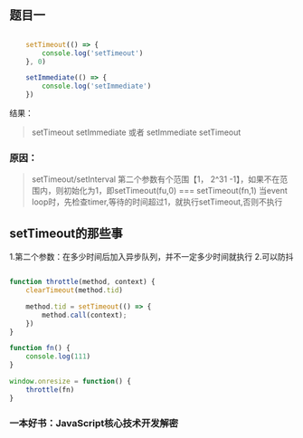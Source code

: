 ## 题目一
```javascript

    setTimeout(() => {
        console.log('setTimeout')
    }, 0)

    setImmediate(() => {
        console.log('setImmediate')
    })

```
结果：
> setTimeout
> setImmediate
或者
> setImmediate
> setTimeout

### 原因：
> setTimeout/setInterval 第二个参数有个范围【1， 2^31 -1】，如果不在范围内，则初始化为1，即setTimeout(fu,0) === setTimeout(fn,1)
> 当event loop时，先检查timer,等待的时间超过1，就执行setTimeout,否则不执行


## setTimeout的那些事
1.第二个参数：在多少时间后加入异步队列，并不一定多少时间就执行
2.可以防抖
```javascript

function throttle(method, context) {
    clearTimeout(method.tid)

    method.tid = setTimeout(() => {
        method.call(context);
    })
}

function fn() {
    console.log(111)
}

window.onresize = function() {
    throttle(fn)
}


```

### 一本好书：JavaScript核心技术开发解密